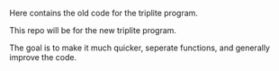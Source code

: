 Here contains the old code for the triplite program. 

This repo will be for the new triplite program.

The goal is to make it much quicker, seperate functions, and generally improve the code.

